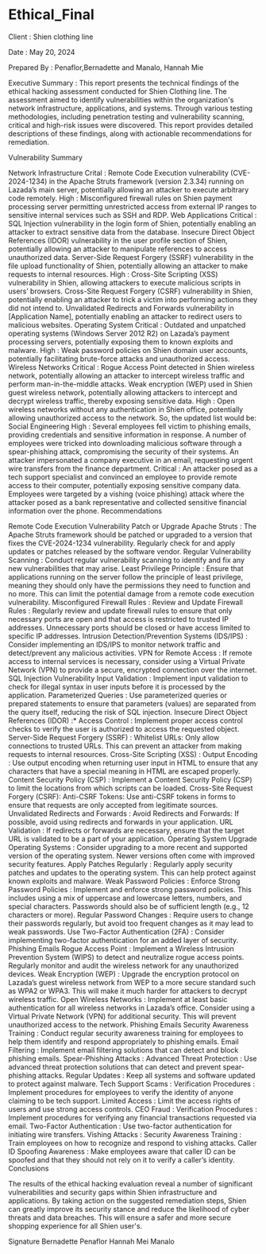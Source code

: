 # Ethical_Final
Client :  Shien clothing line

Date : May 20, 2024

Prepared By : Penaflor,Bernadette and Manalo, Hannah Mie 

Executive Summary : This report presents the technical findings of the ethical hacking assessment conducted for Shien Clothing line. The assessment aimed to identify vulnerabilities within the organization's network infrastructure, applications, and systems. Through various testing methodologies, including penetration testing and vulnerability scanning, critical and high-risk issues were discovered. This report provides detailed descriptions of these findings, along with actionable recommendations for remediation.

Vulnerability Summary

Network Infrastructure
Crital :
Remote Code Execution vulnerability (CVE-2024-1234) in the Apache Struts framework (version 2.3.34) running on Lazada’s main server, potentially allowing an attacker to execute arbitrary code remotely.
High :
Misconfigured firewall rules on Shien payment processing server permitting unrestricted access from external IP ranges to sensitive internal services such as SSH and RDP.
Web Applications
Critical :
SQL Injection vulnerability in the login form of Shien, potentially enabling an attacker to extract sensitive data from the database.
Insecure Direct Object References (IDOR) vulnerability in the user profile section of Shien, potentially allowing an attacker to manipulate references to access unauthorized data.
Server-Side Request Forgery (SSRF) vulnerability in the file upload functionality of Shien, potentially allowing an attacker to make requests to internal resources.
High :
Cross-Site Scripting (XSS) vulnerability in Shien, allowing attackers to execute malicious scripts in users’ browsers.
Cross-Site Request Forgery (CSRF) vulnerability in Shien, potentially enabling an attacker to trick a victim into performing actions they did not intend to.
Unvalidated Redirects and Forwards vulnerability in [Application Name], potentially enabling an attacker to redirect users to malicious websites.
Operating System
Critical :
Outdated and unpatched operating systems (Windows Server 2012 R2) on Lazada’s payment processing servers, potentially exposing them to known exploits and malware.
High :
Weak password policies on Shien domain user accounts, potentially facilitating brute-force attacks and unauthorized access.
Wireless Networks
Critical :
Rogue Access Point detected in Shien wireless network, potentially allowing an attacker to intercept wireless traffic and perform man-in-the-middle attacks.
Weak encryption (WEP) used in Shien guest wireless network, potentially allowing attackers to intercept and decrypt wireless traffic, thereby exposing sensitive data.
High :
Open wireless networks without any authentication in Shien office, potentially allowing unauthorized access to the network. So, the updated list would be:
Social Engineering
High :
Several employees fell victim to phishing emails, providing credentials and sensitive information in response.
A number of employees were tricked into downloading malicious software through a spear-phishing attack, compromising the security of their systems.
An attacker impersonated a company executive in an email, requesting urgent wire transfers from the finance department.
Critical :
An attacker posed as a tech support specialist and convinced an employee to provide remote access to their computer, potentially exposing sensitive company data.
Employees were targeted by a vishing (voice phishing) attack where the attacker posed as a bank representative and collected sensitive financial information over the phone.
Recommendations

Remote Code Execution Vulnerability
Patch or Upgrade Apache Struts : The Apache Struts framework should be patched or upgraded to a version that fixes the CVE-2024-1234 vulnerability. Regularly check for and apply updates or patches released by the software vendor.
Regular Vulnerability Scanning : Conduct regular vulnerability scanning to identify and fix any new vulnerabilities that may arise.
Least Privilege Principle : Ensure that applications running on the server follow the principle of least privilege, meaning they should only have the permissions they need to function and no more. This can limit the potential damage from a remote code execution vulnerability.
Misconfigured Firewall Rules :
Review and Update Firewall Rules : Regularly review and update firewall rules to ensure that only necessary ports are open and that access is restricted to trusted IP addresses. Unnecessary ports should be closed or have access limited to specific IP addresses.
Intrusion Detection/Prevention Systems (IDS/IPS) : Consider implementing an IDS/IPS to monitor network traffic and detect/prevent any malicious activities.
VPN for Remote Access : If remote access to internal services is necessary, consider using a Virtual Private Network (VPN) to provide a secure, encrypted connection over the internet.
SQL Injection Vulnerability
Input Validation : Implement input validation to check for illegal syntax in user inputs before it is processed by the application.
Parameterized Queries : Use parameterized queries or prepared statements to ensure that parameters (values) are separated from the query itself, reducing the risk of SQL injection.
Insecure Direct Object References (IDOR) :*
Access Control : Implement proper access control checks to verify the user is authorized to access the requested object.
Server-Side Request Forgery (SSRF) : Whitelist URLs: Only allow connections to trusted URLs. This can prevent an attacker from making requests to internal resources.
Cross-Site Scripting (XSS) :
Output Encoding : Use output encoding when returning user input in HTML to ensure that any characters that have a special meaning in HTML are escaped properly.
Content Security Policy (CSP) : Implement a Content Security Policy (CSP) to limit the locations from which scripts can be loaded.
Cross-Site Request Forgery (CSRF): Anti-CSRF Tokens: Use anti-CSRF tokens in forms to ensure that requests are only accepted from legitimate sources.
Unvalidated Redirects and Forwards : Avoid Redirects and Forwards: If possible, avoid using redirects and forwards in your application.
URL Validation : If redirects or forwards are necessary, ensure that the target URL is validated to be a part of your application.
Operating System
Upgrade Operating Systems : Consider upgrading to a more recent and supported version of the operating system. Newer versions often come with improved security features.
Apply Patches Regularly : Regularly apply security patches and updates to the operating system. This can help protect against known exploits and malware.
Weak Password Policies :
Enforce Strong Password Policies : Implement and enforce strong password policies. This includes using a mix of uppercase and lowercase letters, numbers, and special characters. Passwords should also be of sufficient length (e.g., 12 characters or more).
Regular Password Changes : Require users to change their passwords regularly, but avoid too frequent changes as it may lead to weak passwords.
Use Two-Factor Authentication (2FA) : Consider implementing two-factor authentication for an added layer of security.
Phishing Emails
Rogue Access Point : Implement a Wireless Intrusion Prevention System (WIPS) to detect and neutralize rogue access points. Regularly monitor and audit the wireless network for any unauthorized devices.
Weak Encryption (WEP) : Upgrade the encryption protocol on Lazada’s guest wireless network from WEP to a more secure standard such as WPA2 or WPA3. This will make it much harder for attackers to decrypt wireless traffic.
Open Wireless Networks : Implement at least basic authentication for all wireless networks in Lazada’s office. Consider using a Virtual Private Network (VPN) for additional security. This will prevent unauthorized access to the network.
Phishing Emails
Security Awareness Training : Conduct regular security awareness training for employees to help them identify and respond appropriately to phishing emails.
Email Filtering : Implement email filtering solutions that can detect and block phishing emails.
Spear-Phishing Attacks :
Advanced Threat Protection : Use advanced threat protection solutions that can detect and prevent spear-phishing attacks.
Regular Updates : Keep all systems and software updated to protect against malware.
Tech Support Scams :
Verification Procedures : Implement procedures for employees to verify the identity of anyone claiming to be tech support.
Limited Access : Limit the access rights of users and use strong access controls.
CEO Fraud :
Verification Procedures : Implement procedures for verifying any financial transactions requested via email.
Two-Factor Authentication : Use two-factor authentication for initiating wire transfers.
Vishing Attacks :
Security Awareness Training : Train employees on how to recognize and respond to vishing attacks.
Caller ID Spoofing Awareness : Make employees aware that caller ID can be spoofed and that they should not rely on it to verify a caller’s identity.
Conclusions

The results of the ethical hacking evaluation reveal a number of significant vulnerabilities and security gaps within Shien infrastructure and applications. By taking action on the suggested remediation steps, Shien can greatly improve its security stance and reduce the likelihood of cyber threats and data breaches. This will ensure a safer and more secure shopping experience for all Shien user's.

Signature
Bernadette Penaflor
Hannah Mei Manalo
